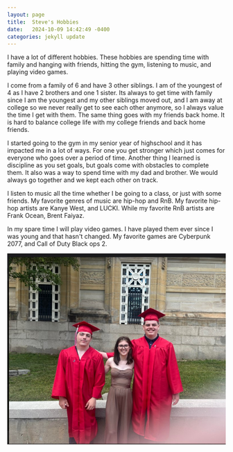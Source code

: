```yaml
---
layout: page
title:  Steve's Hobbies
date:   2024-10-09 14:42:49 -0400
categories: jekyll update
---
```

 I have a lot of different hobbies.  These hobbies are spending time with family and hanging with friends, hitting the gym, listening to music, and playing video games.

 I come from a family of 6 and have 3 other siblings.  I am of the youngest of 4 as I have 2 brothers and one 1 sister.  Its always to get time with family since I am the youngest and my other siblings moved out, and I am away at college so we never really get to see each other anymore, so I always value the time I get with them.  The same thing goes with my friends back home.  It is hard to balance college life with my college friends and back home friends.




 I started going to the gym in my senior year of highschool and it has impacted me in a lot of ways.  For one you get stronger which just comes for everyone who goes over a period of time.  Another thing I learned is discipline as you set goals, but goals come with obstacles to complete them.  It also was a way to spend time with my dad and brother.  We would always go together and we kept each other on track.

I listen to music all the time whether I be going to a class, or just with some friends.  My favorite genres of music are hip-hop and RnB.  My favorite hip-hop artists are Kanye West, and LUCKI.  While my favorite RnB artists are Frank Ocean, Brent Faiyaz.


 In my spare time I will play video games.  I have played them ever since I was young and that hasn't changed.  My favorite games are Cyberpunk 2077, and Call of Duty Black ops 2.

 ![Graduation Photo](Graduation.jpg)

